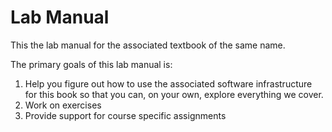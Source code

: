 Lab Manual
==============================================

This the lab manual for the associated textbook of the same name.  

The primary goals of this lab manual is:
1. Help you figure out how to use the associated software infrastructure for this book so that you can, on your own, explore everything we cover.
2. Work on exercises
2. Provide support for course specific assignments
